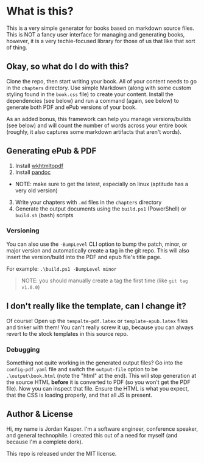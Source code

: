 # What is this?

This is a very simple generator for books based on markdown source files. This is NOT a fancy user interface for managing and generating books, however, it is a very techie-focused library for those of us that like that sort of thing.

## Okay, so what do I do with this?

Clone the repo, then start writing your book. All of your content needs to go in the `chapters` directory. Use simple Markdown (along with some custom styling found in the `book.css` file) to create your content. Install the dependencies (see below) and run a command (again, see below) to generate both PDF and ePub versions of your book.

As an added bonus, this framework can help you manage versions/builds (see below) and will count the number of words across your entire book (roughly, it also captures some markdown artifacts that aren't words).

## Generating ePub & PDF

1. Install [wkhtmltopdf](https://wkhtmltopdf.org/)
2. Install [pandoc](https://pandoc.org/)
  * NOTE: make sure to get the latest, especially on linux (aptitude has a very old version)
3. Write your chapters with `.md` files in the `chapters` directory
4. Generate the output documents using the `build.ps1` (PowerShell) or `build.sh` (bash) scripts

### Versioning

You can also use the `-BumpLevel` CLI option to bump the patch, minor, or major version and automatically create a tag in the git repo. This will also insert the version/build into the PDF and epub file's title page.

For example: `.\build.ps1 -BumpLevel minor`

> NOTE: you should manually create a tag the first time (like `git tag v1.0.0`)

## I don't really like the template, can I change it?

Of course! Open up the `tempalte-pdf.latex` or `template-epub.latex` files and tinker with them! You can't really screw it up, because you can always revert to the stock templates in this source repo.

### Debugging

Something not quite working in the generated output files? Go into the `config-pdf.yaml` file and switch the `output-file` option to be `.\output\book.html` (note the "html" at the end). This will stop generation at the source HTML **before** it is converted to PDF (so you won't get the PDF file). Now you can inspect that file. Ensure the HTML is what you expect, that the CSS is loading properly, and that all JS is present.

## Author & License

Hi, my name is Jordan Kasper. I'm a software engineer, conference speaker, and general technophile. I created this out of a need for myself (and because I'm a complete dork).

This repo is released under the MIT license.

